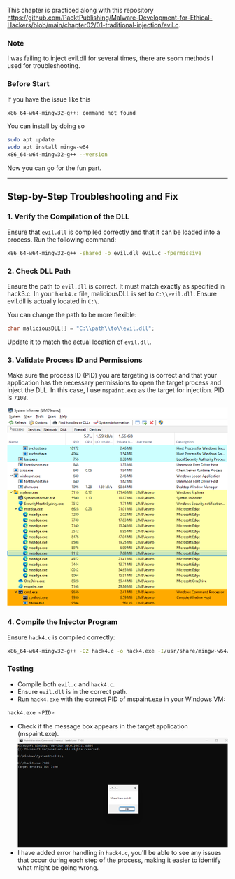 This chapter is practiced along with this repository https://github.com/PacktPublishing/Malware-Development-for-Ethical-Hackers/blob/main/chapter02/01-traditional-injection/evil.c.

### Note
I was failing to inject evil.dll for several times, there are seom methods I used for troubleshooting.

### Before Start
If you have the issue like this
```bash
x86_64-w64-mingw32-g++: command not found
```

You can install by doing so
```bash
sudo apt update
sudo apt install mingw-w64
x86_64-w64-mingw32-g++ --version
```
Now you can go for the fun part.

---

## Step-by-Step Troubleshooting and Fix
### 1. Verify the Compilation of the DLL
Ensure that `evil.dll` is compiled correctly and that it can be loaded into a process. Run the following command:

```bash
x86_64-w64-mingw32-g++ -shared -o evil.dll evil.c -fpermissive
```

### 2. Check DLL Path
Ensure the path to `evil.dll` is correct. It must match exactly as specified in hack3.c. In your `hack4.c` file, maliciousDLL is set to `C:\\evil.dll`. Ensure evil.dll is actually located in `C:\`.

You can change the path to be more flexible:

```c
char maliciousDLL[] = "C:\\path\\to\\evil.dll";
```
Update it to match the actual location of `evil.dll`.

### 3. Validate Process ID and Permissions
Make sure the process ID (PID) you are targeting is correct and that your application has the necessary permissions to open the target process and inject the DLL. In this case, I use `mspaint.exe` as the target for injection. PID is `7108`.

![PID](./screenshots/02.png)


### 4. Compile the Injector Program
Ensure `hack4.c` is compiled correctly:

```bash
x86_64-w64-mingw32-g++ -O2 hack4.c -o hack4.exe -I/usr/share/mingw-w64/include/ -s -ffunction-sections -fdata-sections -Wno-write-strings -fno-exceptions -fmerge-all-constants -static-libstdc++ -static-libgcc -fpermissive
```
### Testing
- Compile both `evil.c` and `hack4.c`.
- Ensure `evil.dll` is in the correct path.
- Run `hack4.exe` with the correct PID of mspaint.exe in your Windows VM:

```bash
hack4.exe <PID>
```
- Check if the message box appears in the target application (mspaint.exe).
![PID](./screenshots/01.png)
- I have added error handling in `hack4.c`, you'll be able to see any issues that occur during each step of the process, making it easier to identify what might be going wrong.